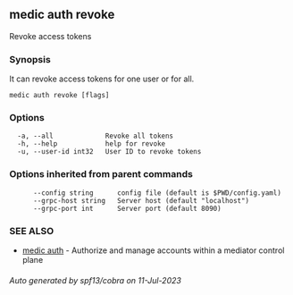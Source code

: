 ## medic auth revoke

Revoke access tokens

### Synopsis

It can revoke access tokens for one user or for all.

```
medic auth revoke [flags]
```

### Options

```
  -a, --all             Revoke all tokens
  -h, --help            help for revoke
  -u, --user-id int32   User ID to revoke tokens
```

### Options inherited from parent commands

```
      --config string      config file (default is $PWD/config.yaml)
      --grpc-host string   Server host (default "localhost")
      --grpc-port int      Server port (default 8090)
```

### SEE ALSO

* [medic auth](medic_auth.md)	 - Authorize and manage accounts within a mediator control plane

###### Auto generated by spf13/cobra on 11-Jul-2023
